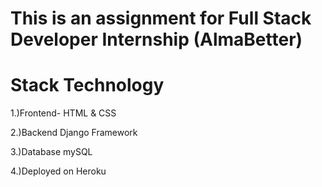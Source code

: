 # This is an assignment for Full Stack Developer Internship (AlmaBetter)


# Stack	Technology
1.)Frontend- HTML & CSS 

2.)Backend	Django Framework

3.)Database	mySQL

4.)Deployed on	Heroku
